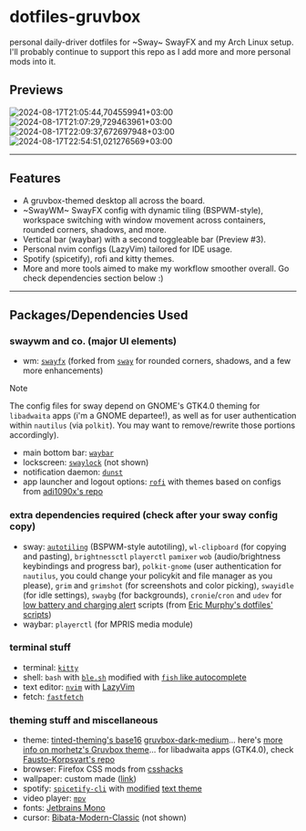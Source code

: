 # dotfiles-gruvbox
personal daily-driver dotfiles for ~Sway~ SwayFX and my Arch Linux setup. I'll probably continue to support this repo as I add more and more personal mods into it.

## Previews
![2024-08-17T21:05:44,704559941+03:00](https://github.com/user-attachments/assets/9eb36c33-3bb0-4a2f-a2df-c2292e1946b6)
![2024-08-17T21:07:29,729463961+03:00](https://github.com/user-attachments/assets/fbb00480-a897-4864-b65b-53b34f189e0f)
![2024-08-17T22:09:37,672697948+03:00](https://github.com/user-attachments/assets/e0685cc6-65ce-4946-9f09-f61f72c0ef77)
![2024-08-17T22:54:51,021276569+03:00](https://github.com/user-attachments/assets/e3ee4c93-4616-45fb-94fb-6810a70125c6)

---

## Features
- A gruvbox-themed desktop all across the board.
- ~SwayWM~ SwayFX config with dynamic tiling (BSPWM-style), workspace switching with window movement across containers, rounded corners, shadows, and more.
- Vertical bar (waybar) with a second toggleable bar (Preview #3).
- Personal nvim configs (LazyVim) tailored for IDE usage.
- Spotify (spicetify), rofi and kitty themes.
- More and more tools aimed to make my workflow smoother overall. Go check dependencies section below :)

---

## Packages/Dependencies Used
### swaywm and co. (major UI elements)
- wm: [`swayfx`]([https://github.com/swaywm/sway](https://github.com/WillPower3309/swayfx)) (forked from [`sway`](https://github.com/swaywm/sway) for rounded corners, shadows, and a few more enhancements)
    
> [!NOTE]
> The config files for sway depend on GNOME's GTK4.0 theming for `libadwaita` apps (i'm a GNOME departee!), as well as for user authentication within `nautilus` (via `polkit`). You may want to remove/rewrite those portions accordingly).
- main bottom bar: [`waybar`](https://github.com/Alexays/Waybar)
- lockscreen: [`swaylock`](https://github.com/swaywm/swaylock) (not shown)
- notification daemon: [`dunst`](https://github.com/dunst-project/dunst)
- app launcher and logout options: [`rofi`](https://github.com/davatorium/rofi) with themes based on configs from [adi1090x's repo](https://github.com/adi1090x/rofi?tab=readme-ov-file)

### extra dependencies required (check after your sway config copy)
- sway: [`autotiling`](https://github.com/nwg-piotr/autotiling) (BSPWM-style autotiling), `wl-clipboard` (for copying and pasting), `brightnessctl` `playerctl` `pamixer` `wob` (audio/brightness keybindings and progress bar), `polkit-gnome` (user authentication for `nautilus`, you could change your policykit and file manager as you please), `grim` and `grimshot` (for screenshots and color picking), `swayidle` (for idle settings), `swaybg` (for backgrounds), `cronie`/`cron` and `udev` for [low battery and charging alert](usr/local/bin/) scripts (from [Eric Murphy's dotfiles' scripts](https://github.com/ericmurphyxyz/dotfiles/tree/master/.local/bin))
- waybar: `playerctl` (for MPRIS media module)

### terminal stuff
- terminal: [`kitty`](https://github.com/kovidgoyal/kitty)
- shell: `bash` with [`ble.sh`](https://github.com/akinomyoga/ble.sh) modified with [`fish` like autocomplete](https://harduex.com/blog/fish-like-autosuggestions-in-bash-shell/)
- text editor: [`nvim`](https://github.com/neovim/neovim) with [LazyVim](https://github.com/LazyVim/LazyVim)
- fetch: [`fastfetch`](https://github.com/fastfetch-cli/fastfetch)

### theming stuff and miscellaneous
- theme: [tinted-theming's base16](https://github.com/tinted-theming/home) [gruvbox-dark-medium](https://tinted-theming.github.io/base16-gallery/)... here's [more info on morhetz's Gruvbox theme](https://github.com/morhetz/gruvbox)... for libadwaita apps (GTK4.0), check [Fausto-Korpsvart's repo](https://github.com/Fausto-Korpsvart/Gruvbox-GTK-Theme)
- browser: Firefox CSS mods from [csshacks](https://github.com/MrOtherGuy/firefox-csshacks)
- wallpaper: custom made ([link](.config/sway/nadekodrowndark.png))
- spotify: [`spicetify-cli`](https://spicetify.app/) with [modified](.config/spicetify/Themes/text/) [text theme](https://github.com/spicetify/spicetify-themes/tree/master/text)
- video player: [`mpv`](https://mpv.io/)
- fonts: [Jetbrains Mono](https://github.com/JetBrains/JetBrainsMono)
- cursor: [Bibata-Modern-Classic](https://www.bibata.live/) (not shown)
